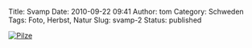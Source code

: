 Title: Svamp
Date: 2010-09-22 09:41
Author: tom
Category: Schweden
Tags: Foto, Herbst, Natur
Slug: svamp-2
Status: published

[![Pilze](/pic/svampopinnar_s.jpg "Pilze")](/pic/svampopinnar_l.jpg)


